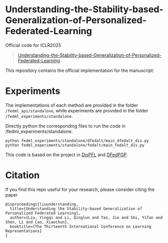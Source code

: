 # Understanding-the-Stability-based-Generalization-of-Personalized-Federated-Learning
Official code for ICLR2025
> [Understanding-the-Stability-based-Generalization-of-Personalized-Federated-Learning](https://openreview.net/forum?id=znhZbonEoe).


This repository contains the official implementation for the manuscript: 



# Experiments

The implementations of each method are provided in the folder `/fedml_api/standalone`, while experiments are provided in the folder `/fedml_experiments/standalone`.


Directly python the corresponding files to run the code in /fedml_experiments/standalone.

```
python fedml_experiments/standalone/dfedalt/main_dfedalt_dis.py
python fedml_experiments/standalone/fedalt/main_fedalt_dis.py
```

This code is based on the project in [DisPFL](https://github.com/rong-dai/DisPFL) and [DFedPGP](https://github.com/YingqiLiu1999/DFedPGP). 


# Citation

If you find this repo useful for your research, please consider citing the paper

```
@inproceedings{liuunderstanding,
  title={Understanding the Stability-based Generalization of Personalized Federated Learning},
  author={Liu, Yingqi and Li, Qinglun and Tan, Jie and Shi, Yifan and Shen, Li and Cao, Xiaochun},
  booktitle={The Thirteenth International Conference on Learning Representations}
}

```
